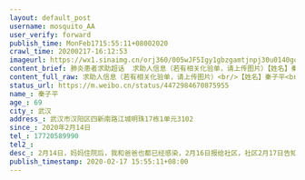 ```yaml
---
layout: default_post
username: mosquito_AA
user_verify: forward
publish_time: MonFeb1715:55:11+08002020
crawl_time: 20200217-16:12:53
imageurl: https://wx1.sinaimg.cn/orj360/005wJF5Igy1gbzgamtjnpj30u0140gq6.jpg,https://wx4.sinaimg.cn/orj360/005wJF5Igy1gbzgaqj2l7j30sa11qn0x.jpg,https://wx3.sinaimg.cn/orj360/005wJF5Igy1gbzgasq30jj30u014044o.jpg,https://wx4.sinaimg.cn/orj360/005wJF5Igy1gbzgaxswd5j30u014078t.jpg,https://wx3.sinaimg.cn/orj360/005wJF5Igy1gbzgaymi1bj30u0140gov.jpg,https://wx4.sinaimg.cn/orj360/005wJF5Igy1gbzgazk8mtj30u01407au.jpg
content_brief: 肺炎患者求助超话  求助人信息（若有相关化验单，请上传图片）【姓名】秦子平【年龄】69【所在城市】武汉【所在小区、社区】武汉市汉阳区四新南路江城明珠17栋1单元3102【患病时间】2020年2月14日【联系方式】17720589990【其他紧急联系人】【病情描述】2月14日，妈妈住院后，我和爸爸也都 ...全文
content_full_raw: 求助人信息（若有相关化验单，请上传图片）<br/>【姓名】秦子平<br/>【年龄】69<br/>【所在城市】武汉<br/>【所在小区、社区】武汉市汉阳区四新南路江城明珠17栋1单元3102<br/>【患病时间】2020年2月14日<br/>【联系方式】17720589990<br/>【其他紧急联系人】<br/>【病情描述】2月14日，妈妈住院后，我和爸爸也都已经感染，2月16日报给社区，社区2月17日告知我要等核酸结果，不然不能收治，只能居家隔离，我询问哪里能做核酸，社区告知我没地方能做。社区最终给的答复是，看能不能尽量让我和我爸先去酒店隔离，再安排做核酸，核酸结果出来看那边安排，但什么时候能去酒店隔离都是未知数。我和爸爸两人经CT影像检查均确诊为病毒性肺炎，医生说基本可确诊为新冠肺炎。我和爸爸现呼吸困难、咳嗽。诉求:希望能够尽快安排我们进方舱医院做核酸检测，落实应收尽收的政策。<br/>以上信息系帮邻居转述。
status_url: https://m.weibo.cn/status/4472984670875955
name_: 秦子平
age_: 69
city_: 武汉
address_: 武汉市汉阳区四新南路江城明珠17栋1单元3102
since_: 2020年2月14日
tel_: 17720589990
tel2_: 
desc_: 2月14日，妈妈住院后，我和爸爸也都已经感染，2月16日报给社区，社区2月17日告知我要等核酸结果，不然不能收治，只能居家隔离，我询问哪里能做核酸，社区告知我没地方能做。社区最终给的答复是，看能不能尽量让我和我爸先去酒店隔离，再安排做核酸，核酸结果出来看那边安排，但什么时候能去酒店隔离都是未知数。我和爸爸两人经CT影像检查均确诊为病毒性肺炎，医生说基本可确诊为新冠肺炎。我和爸爸现呼吸困难、咳嗽。诉求希望能够尽快安排我们进方舱医院做核酸检测，落实应收尽收的政策。以上信息系帮邻居转述。
publish_timestamp: 2020-02-17 15:55:11+08:00
---
```

